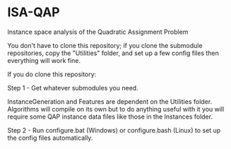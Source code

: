 # ISA-QAP
Instance space analysis of the Quadratic Assignment Problem

You don't have to clone this repository; if you clone the submodule repositories, copy the "Utilities" folder, 
and set up a few config files then everything will work fine. 

If you do clone this repository:

Step 1 - Get whatever submodules you need.

InstanceGeneration and Features are dependent on the Utilities folder.
Algorithms will compile on its own but to do anything useful with it you will require some QAP instance data files like those in the Instances folder.

Step 2 - Run configure.bat (Windows) or configure.bash (Linux) to set up the config files automatically.
